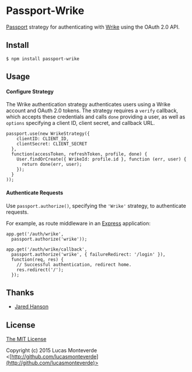 # Passport-Wrike

[Passport](https://github.com/jaredhanson/passport) strategy for authenticating
with [Wrike](http://wordpress.com) using the OAuth 2.0 API.

## Install

    $ npm install passport-wrike

## Usage

#### Configure Strategy

The Wrike authentication strategy authenticates users using a Wrike
account and OAuth 2.0 tokens.  The strategy requires a `verify` callback, which
accepts these credentials and calls `done` providing a user, as well as
`options` specifying a client ID, client secret, and callback URL.

    passport.use(new WrikeStrategy({
        clientID: CLIENT_ID,
        clientSecret: CLIENT_SECRET
      },
      function(accessToken, refreshToken, profile, done) {
        User.findOrCreate({ WrikeId: profile.id }, function (err, user) {
          return done(err, user);
        });
      }
    ));

#### Authenticate Requests

Use `passport.authorize()`, specifying the `'Wrike'` strategy, to
authenticate requests.

For example, as route middleware in an [Express](http://expressjs.com/)
application:

    app.get('/auth/wrike',
      passport.authorize('wrike'));

    app.get('/auth/wrike/callback', 
      passport.authorize('wrike', { failureRedirect: '/login' }),
      function(req, res) {
        // Successful authentication, redirect home.
        res.redirect('/');
      });

## Thanks

  - [Jared Hanson](http://github.com/jaredhanson)

## License

[The MIT License](http://opensource.org/licenses/MIT)

Copyright (c) 2015 Lucas Monteverde <[http://github.com/lucasmonteverde](http://github.com/lucasmonteverde)>